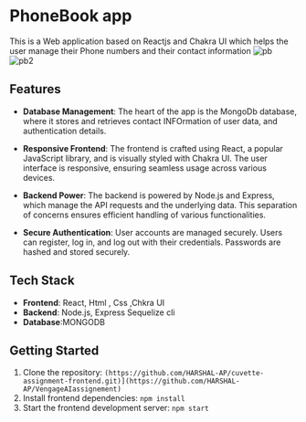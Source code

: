 # PhoneBook app

This is a Web application based on Reactjs and Chakra UI which helps the user manage their Phone numbers and their contact information
![pb](https://github.com/HARSHAL-AP/VengageAIassignement/assets/100954039/e2ab8d0d-1257-4f1e-ab46-0db17242d792)
![pb2](https://github.com/HARSHAL-AP/VengageAIassignement/assets/100954039/2f3544ca-a1f2-42a1-9388-33398c349b15)

## Features

- **Database Management**: The heart of the app is the MongoDb database, where it stores and retrieves contact INFOrmation of user data, and authentication details.

- **Responsive Frontend**: The frontend is crafted using React, a popular JavaScript library, and is visually styled with Chakra UI. The user interface is responsive, ensuring seamless usage across various devices.

- **Backend Power**: The backend is powered by Node.js and Express, which manage the API requests and the underlying data. This separation of concerns ensures efficient handling of various functionalities.

- **Secure Authentication**: User accounts are managed securely. Users can register, log in, and log out with their credentials. Passwords are hashed and stored securely.



## Tech Stack

- **Frontend**: React, Html , Css ,Chkra UI
- **Backend**: Node.js, Express Sequelize cli
- **Database**:MONGODB


## Getting Started

1. Clone the repository: `(https://github.com/HARSHAL-AP/cuvette-assignment-frontend.git)](https://github.com/HARSHAL-AP/VengageAIassignement)`
2. Install frontend dependencies: `npm install`
3. Start the frontend development server: `npm start`
